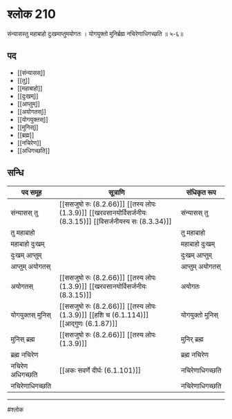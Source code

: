 # श्लोक 210

संन्यासस्तु महाबाहो दुःखमाप्तुमयोगतः ।
योगयुक्तो मुनिर्ब्रह्म नचिरेणाधिगच्छति ॥ ५-६॥


## पद 

- [[संन्यासस्]]
- [[तु]]
- [[महाबाहो]]
- [[दुःखम्]]
- [[आप्तुम्]]
- [[अयोगतस्]]
- [[योगयुक्तस्]]
- [[मुनिस्]]
- [[ब्रह्म]]
- [[नचिरेण]]
- [[अधिगच्छति]]

## सन्धि

| पद समूह | सूत्राणि | संधिकृत रूप |
| ----- | ----- | ----- |
| संन्यासस् तु |  [[ससजुषो रुः (8.2.66)]] [[तस्य लोपः (1.3.9)]] [[खरवसानयोर्विसर्जनीयः (8.3.15)]] [[विसर्जनीयस्य सः (8.3.34)]] | संन्यासस् तु |
| तु महाबाहो |  | तु महाबाहो |
| महाबाहो दुःखम् |  | महाबाहो दुःखम् |
| दुःखम् आप्तुम् |  | दुःखम् आप्तुम् |
| आप्तुम् अयोगतस् |  | आप्तुम् अयोगतस् |
| अयोगतस् |  [[ससजुषो रुः (8.2.66)]] [[तस्य लोपः (1.3.9)]] [[खरवसानयोर्विसर्जनीयः (8.3.15)]] | अयोगतः |
| योगयुक्तस् मुनिस् |  [[ससजुषो रुः (8.2.66)]] [[तस्य लोपः (1.3.9)]] [[हशि च (6.1.114)]] [[आद्गुणः (6.1.87)]] | योगयुक्तो मुनिस् |
| मुनिस् ब्रह्म |  [[ससजुषो रुः (8.2.66)]] [[तस्य लोपः (1.3.9)]] | मुनिर् ब्रह्म |
| ब्रह्म नचिरेण |  | ब्रह्म नचिरेण |
| नचिरेण अधिगच्छति |  [[अकः सवर्णे दीर्घः (6.1.101)]] | नचिरेणाधिगच्छति |
| नचिरेणाधिगच्छति |  | नचिरेणाधिगच्छति |


---

#श्लोक